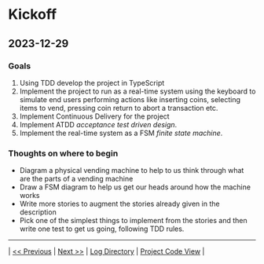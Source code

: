 # Kickoff

## 2023-12-29

### Goals

1) Using TDD develop the project in TypeScript
2) Implement the project to run as a real-time system using the keyboard to simulate end users performing actions like inserting coins, selecting items to vend, pressing coin return to abort a transaction etc.
3) Implement Continuous Delivery for the project
4) Implement ATDD *acceptance test driven design*.
5) Implement the real-time system as a FSM *finite state machine*.

### Thoughts on where to begin

* Diagram a physical vending machine to help to us think through what are the parts of a vending machine
* Draw a FSM diagram to help us get our heads around how the machine works
* Write more stories to augment the stories already given in the description
* Pick one of the simplest things to implement from the stories and then write one test to get us going, following TDD rules.

---
| [<< Previous](https://woodyb.github.io/vending-machine-project/design/developers-log/Directory-Of-Developers-Logs)
| [Next >>](https://woodyb.github.io/vending-machine-project/design/developers-log/2024.01.02)
| [Log Directory](https://woodyb.github.io/vending-machine-project/design/developers-log/Directory-Of-Developers-Logs)
| [Project Code View](https://github.com/WoodyB/vending-machine-project) |
